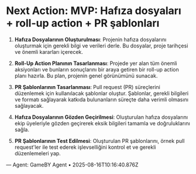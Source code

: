 # Next Action: MVP: Hafıza dosyaları + roll-up action + PR şablonları

1. **Hafıza Dosyalarının Oluşturulması**: Projenin hafıza dosyalarını oluşturmak için gerekli bilgi ve verileri derle. Bu dosyalar, proje tarihçesi ve önemli kararları içerecek.

2. **Roll-Up Action Planının Tasarlanması**: Projede yer alan tüm önemli aksiyonları ve bunların sonuçlarını bir araya getiren bir roll-up action planı hazırla. Bu plan, projenin genel görünümünü sunacak.

3. **PR Şablonlarının Tasarlanması**: Pull request (PR) süreçlerini düzenlemek için kullanılacak şablonlar oluştur. Şablonlar, gerekli bilgileri ve formatı sağlayarak katkıda bulunanların süreçte daha verimli olmasını sağlayacak.

4. **Hafıza Dosyalarının Gözden Geçirilmesi**: Oluşturulan hafıza dosyalarını ekip üyeleriyle gözden geçirerek eksik bilgileri tamamla ve doğruluklarını sağla.

5. **PR Şablonlarının Test Edilmesi**: Oluşturulan PR şablonlarını, örnek pull request'ler ile test ederek işlevselliğini kontrol et ve gerekli düzenlemeleri yap.

— Agent: GameBY Agent • 2025-08-16T10:16:40.876Z
